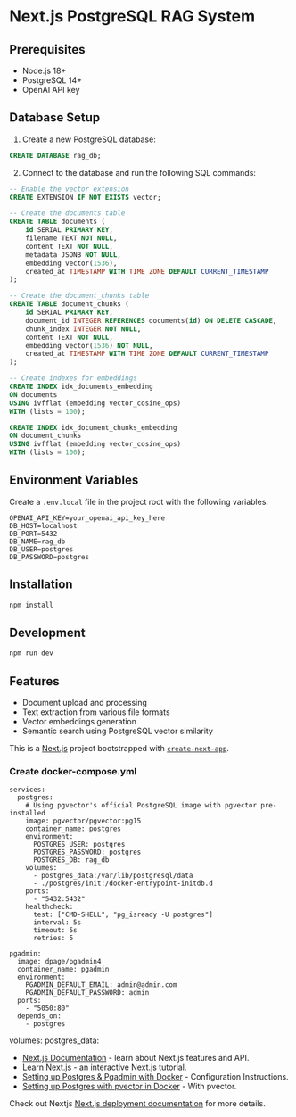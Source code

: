 # Next.js PostgreSQL RAG System

## Prerequisites
- Node.js 18+
- PostgreSQL 14+
- OpenAI API key

## Database Setup

1. Create a new PostgreSQL database:
```sql
CREATE DATABASE rag_db;
```

2. Connect to the database and run the following SQL commands:
```sql
-- Enable the vector extension
CREATE EXTENSION IF NOT EXISTS vector;

-- Create the documents table
CREATE TABLE documents (
    id SERIAL PRIMARY KEY,
    filename TEXT NOT NULL,
    content TEXT NOT NULL,
    metadata JSONB NOT NULL,
    embedding vector(1536),
    created_at TIMESTAMP WITH TIME ZONE DEFAULT CURRENT_TIMESTAMP
);

-- Create the document_chunks table
CREATE TABLE document_chunks (
    id SERIAL PRIMARY KEY,
    document_id INTEGER REFERENCES documents(id) ON DELETE CASCADE,
    chunk_index INTEGER NOT NULL,
    content TEXT NOT NULL,
    embedding vector(1536) NOT NULL,
    created_at TIMESTAMP WITH TIME ZONE DEFAULT CURRENT_TIMESTAMP
);

-- Create indexes for embeddings
CREATE INDEX idx_documents_embedding 
ON documents 
USING ivfflat (embedding vector_cosine_ops)
WITH (lists = 100);

CREATE INDEX idx_document_chunks_embedding 
ON document_chunks 
USING ivfflat (embedding vector_cosine_ops)
WITH (lists = 100);
```

## Environment Variables
Create a `.env.local` file in the project root with the following variables:
```
OPENAI_API_KEY=your_openai_api_key_here
DB_HOST=localhost
DB_PORT=5432
DB_NAME=rag_db
DB_USER=postgres
DB_PASSWORD=postgres
```

## Installation
```bash
npm install
```

## Development
```bash
npm run dev
```

## Features
- Document upload and processing
- Text extraction from various file formats
- Vector embeddings generation
- Semantic search using PostgreSQL vector similarity

This is a [Next.js](https://nextjs.org) project bootstrapped with [`create-next-app`](https://github.com/vercel/next.js/tree/canary/packages/create-next-app).


### Create docker-compose.yml


    services:
      postgres:
        # Using pgvector's official PostgreSQL image with pgvector pre-installed
        image: pgvector/pgvector:pg15
        container_name: postgres
        environment:
          POSTGRES_USER: postgres
          POSTGRES_PASSWORD: postgres
          POSTGRES_DB: rag_db
        volumes:
          - postgres_data:/var/lib/postgresql/data
          - ./postgres/init:/docker-entrypoint-initdb.d
        ports:
          - "5432:5432"
        healthcheck:
          test: ["CMD-SHELL", "pg_isready -U postgres"]
          interval: 5s
          timeout: 5s
          retries: 5

    pgadmin:
      image: dpage/pgadmin4
      container_name: pgadmin
      environment:
        PGADMIN_DEFAULT_EMAIL: admin@admin.com
        PGADMIN_DEFAULT_PASSWORD: admin
      ports:
        - "5050:80"
      depends_on:
        - postgres

  volumes:
    postgres_data:


- [Next.js Documentation](https://nextjs.org/docs) - learn about Next.js features and API.
- [Learn Next.js](https://nextjs.org/learn) - an interactive Next.js tutorial.
- [Setting up Postgres & Pgadmin with Docker](https://medium.com/@marvinjungre/get-postgresql-and-pgadmin-4-up-and-running-with-docker-4a8d81048aea) - Configuration Instructions.
- [Setting up Postgres with pvector in Docker](https://medium.com/@adarsh.ajay/setting-up-postgresql-with-pgvector-in-docker-a-step-by-step-guide-d4203f6456bd) - With pvector.


Check out Nextjs [Next.js deployment documentation](https://nextjs.org/docs/app/building-your-application/deploying) for more details.
